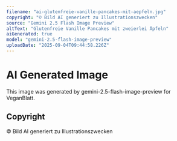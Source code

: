 ```yaml
---
filename: "ai-glutenfreie-vanille-pancakes-mit-aepfeln.jpg"
copyright: "© Bild AI generiert zu Illustrationszwecken"
source: "Gemini 2.5 Flash Image Preview"
altText: "Glutenfreie Vanille Pancakes mit zweierlei Äpfeln"
aiGenerated: true
model: "gemini-2.5-flash-image-preview"
uploadDate: "2025-09-04T09:44:58.226Z"
---
```


# AI Generated Image

This image was generated by gemini-2.5-flash-image-preview for VeganBlatt.

## Copyright
© Bild AI generiert zu Illustrationszwecken
